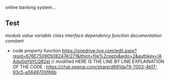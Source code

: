 online banking system...
## Test
*module value variable class interface dependency function documentation constant*
- code property function
https://onedrive.live.com/edit.aspx?resid=676E75090508247A!271&ithint=file%2cpptx&wdo=2&authkey=!AAduGpYbYLQ82eI // modified
HERE IS THE LINE BY LINE EXPLAINATION OF THE CODE : https://chat.openai.com/share/d691da79-7003-4b17-93c5-a5649705f66b
